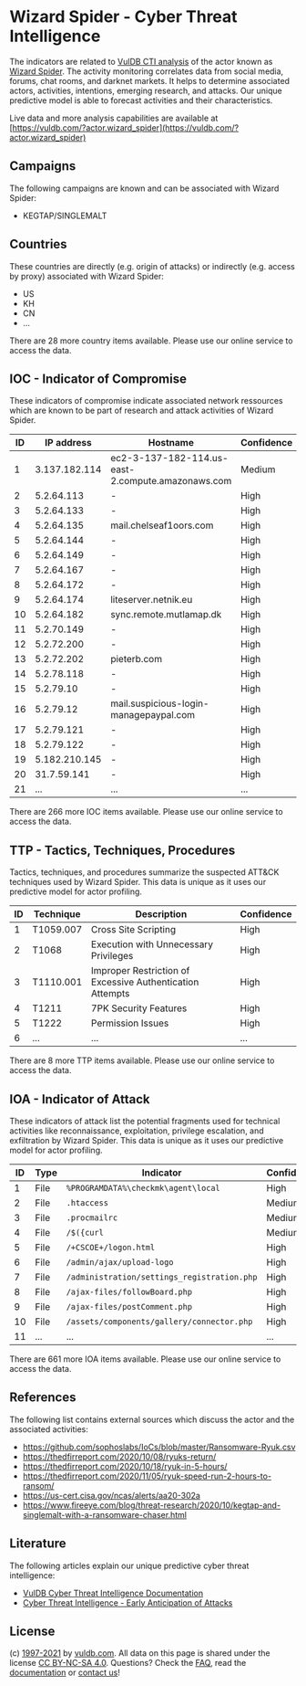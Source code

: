 # Wizard Spider - Cyber Threat Intelligence

The indicators are related to [VulDB CTI analysis](https://vuldb.com/?doc.cti) of the actor known as [Wizard Spider](https://vuldb.com/?actor.wizard_spider). The activity monitoring correlates data from social media, forums, chat rooms, and darknet markets. It helps to determine associated actors, activities, intentions, emerging research, and attacks. Our unique predictive model is able to forecast activities and their characteristics.

Live data and more analysis capabilities are available at [https://vuldb.com/?actor.wizard_spider](https://vuldb.com/?actor.wizard_spider)

## Campaigns

The following campaigns are known and can be associated with Wizard Spider:

* KEGTAP/SINGLEMALT

## Countries

These countries are directly (e.g. origin of attacks) or indirectly (e.g. access by proxy) associated with Wizard Spider:

* US
* KH
* CN
* ...

There are 28 more country items available. Please use our online service to access the data.

## IOC - Indicator of Compromise

These indicators of compromise indicate associated network ressources which are known to be part of research and attack activities of Wizard Spider.

ID | IP address | Hostname | Confidence
-- | ---------- | -------- | ----------
1 | 3.137.182.114 | ec2-3-137-182-114.us-east-2.compute.amazonaws.com | Medium
2 | 5.2.64.113 | - | High
3 | 5.2.64.133 | - | High
4 | 5.2.64.135 | mail.chelseaf1oors.com | High
5 | 5.2.64.144 | - | High
6 | 5.2.64.149 | - | High
7 | 5.2.64.167 | - | High
8 | 5.2.64.172 | - | High
9 | 5.2.64.174 | liteserver.netnik.eu | High
10 | 5.2.64.182 | sync.remote.mutlamap.dk | High
11 | 5.2.70.149 | - | High
12 | 5.2.72.200 | - | High
13 | 5.2.72.202 | pieterb.com | High
14 | 5.2.78.118 | - | High
15 | 5.2.79.10 | - | High
16 | 5.2.79.12 | mail.suspicious-login-managepaypal.com | High
17 | 5.2.79.121 | - | High
18 | 5.2.79.122 | - | High
19 | 5.182.210.145 | - | High
20 | 31.7.59.141 | - | High
21 | ... | ... | ...

There are 266 more IOC items available. Please use our online service to access the data.

## TTP - Tactics, Techniques, Procedures

Tactics, techniques, and procedures summarize the suspected ATT&CK techniques used by Wizard Spider. This data is unique as it uses our predictive model for actor profiling.

ID | Technique | Description | Confidence
-- | --------- | ----------- | ----------
1 | T1059.007 | Cross Site Scripting | High
2 | T1068 | Execution with Unnecessary Privileges | High
3 | T1110.001 | Improper Restriction of Excessive Authentication Attempts | High
4 | T1211 | 7PK Security Features | High
5 | T1222 | Permission Issues | High
6 | ... | ... | ...

There are 8 more TTP items available. Please use our online service to access the data.

## IOA - Indicator of Attack

These indicators of attack list the potential fragments used for technical activities like reconnaissance, exploitation, privilege escalation, and exfiltration by Wizard Spider. This data is unique as it uses our predictive model for actor profiling.

ID | Type | Indicator | Confidence
-- | ---- | --------- | ----------
1 | File | `%PROGRAMDATA%\checkmk\agent\local` | High
2 | File | `.htaccess` | Medium
3 | File | `.procmailrc` | Medium
4 | File | `/$({curl` | Medium
5 | File | `/+CSCOE+/logon.html` | High
6 | File | `/admin/ajax/upload-logo` | High
7 | File | `/administration/settings_registration.php` | High
8 | File | `/ajax-files/followBoard.php` | High
9 | File | `/ajax-files/postComment.php` | High
10 | File | `/assets/components/gallery/connector.php` | High
11 | ... | ... | ...

There are 661 more IOA items available. Please use our online service to access the data.

## References

The following list contains external sources which discuss the actor and the associated activities:

* https://github.com/sophoslabs/IoCs/blob/master/Ransomware-Ryuk.csv
* https://thedfirreport.com/2020/10/08/ryuks-return/
* https://thedfirreport.com/2020/10/18/ryuk-in-5-hours/
* https://thedfirreport.com/2020/11/05/ryuk-speed-run-2-hours-to-ransom/
* https://us-cert.cisa.gov/ncas/alerts/aa20-302a
* https://www.fireeye.com/blog/threat-research/2020/10/kegtap-and-singlemalt-with-a-ransomware-chaser.html

## Literature

The following articles explain our unique predictive cyber threat intelligence:

* [VulDB Cyber Threat Intelligence Documentation](https://vuldb.com/?doc.cti)
* [Cyber Threat Intelligence - Early Anticipation of Attacks](https://www.scip.ch/en/?labs.20201022)

## License

(c) [1997-2021](https://vuldb.com/?doc.changelog) by [vuldb.com](https://vuldb.com/?doc.about). All data on this page is shared under the license [CC BY-NC-SA 4.0](https://creativecommons.org/licenses/by-nc-sa/4.0/). Questions? Check the [FAQ](https://vuldb.com/?doc.faq), read the [documentation](https://vuldb.com/?doc) or [contact us](https://vuldb.com/?contact)!
